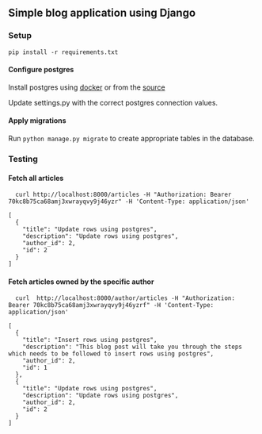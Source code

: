 ## Simple blog application using Django

### Setup

```
pip install -r requirements.txt
```

#### Configure postgres

Install postgres using [docker](https://docs.docker.com/samples/library/postgres/) or from the [source](https://www.postgresql.org/download/)

Update settings.py with the correct postgres connection values.

#### Apply migrations

Run `python manage.py migrate` to create appropriate tables in the database.

### Testing

#### Fetch all articles

```
  curl http://localhost:8000/articles -H "Authorization: Bearer 70kc8b75ca68amj3xwrayqvy9j46yzr" -H 'Content-Type: application/json'
```

```
[
  {
    "title": "Update rows using postgres",
    "description": "Update rows using postgres",
    "author_id": 2,
    "id": 2
  }
]
```

#### Fetch articles owned by the specific author

```
  curl  http://localhost:8000/author/articles -H "Authorization: Bearer 70kc8b75ca68amj3xwrayqvy9j46yzrf" -H 'Content-Type: application/json'
```

```
[
  {
    "title": "Insert rows using postgres",
    "description": "This blog post will take you through the steps which needs to be followed to insert rows using postgres",                       
    "author_id": 2,
    "id": 1
  },
  {
    "title": "Update rows using postgres",
    "description": "Update rows using postgres",
    "author_id": 2,
    "id": 2
  }
]
```
